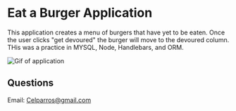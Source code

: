 # Eat a Burger Application

This application creates a menu of burgers that have yet to be eaten. Once the user clicks "get devoured" the burger will move to the devoured column. THis was a practice in MYSQL, Node, Handlebars, and ORM. 

![Gif of application](/public/assets/Burger-beta.gif)

## Questions

Email: Celparros@gmail.com